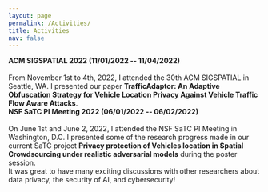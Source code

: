 ```yaml
---
layout: page
permalink: /Activities/
title: Activities
nav: false
---
```



<div class="row justify-content-md-center">
    <div class="col-sm-3">
        <img class="img-fluid rounded z-depth-1" src="{{ '/assets/img/activity/SIGSPATIAL2022.jpg' | relative_url }}" alt=""/>
    </div>
    <div class="col-sm-8">
        <b>ACM SIGSPATIAL 2022 (11/01/2022 -- 11/04/2022)</b> <br><br>
        From November 1st to 4th, 2022, I attended the 30th ACM SIGSPATIAL in Seattle, WA. I presented our paper <b>TrafficAdaptor: An Adaptive Obfuscation Strategy for Vehicle Location Privacy Against Vehicle Traffic Flow Aware Attacks</b>.
    </div>
</div>  


<div class="row justify-content-md-center">
    <div class="col-sm-3">
        <img class="img-fluid rounded z-depth-1" src="{{ '/assets/img/activity/NSFSaTC2022.jpg' | relative_url }}" alt=""/>
    </div>
    <div class="col-sm-8">
        <b>NSF SaTC PI Meeting 2022 (06/01/2022 -- 06/02/2022)</b> <br><br>
        On June 1st and June 2, 2022, I attended the NSF SaTC PI Meeting in Washington, D.C. I presented some of the research progress made in our current SaTC project  <b>Privacy protection of Vehicles location in Spatial Crowdsourcing under realistic adversarial models</b> during the poster session. <br>
        It was great to have many exciting discussions with other researchers about data privacy, the security of AI, and cybersecurity!
    </div>
</div>      
    


